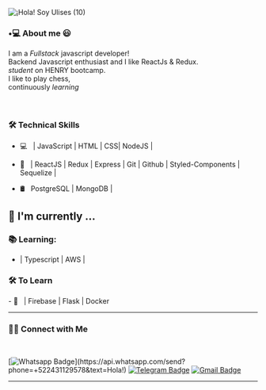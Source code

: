 ![¡Hola! Soy Ulises (10)](https://user-images.githubusercontent.com/31374870/162561273-55a2f2d4-a56c-4a5c-af03-9db4ad15026e.png)

<h3>•💻 About me 😃 </h3> 
   I am a <em>Fullstack</em> javascript developer!
  <br/> Backend Javascript enthusiast and I like ReactJs & Redux. 
    <br/> <em>student</em> on HENRY bootcamp.
      <br/>
I like to play chess,
          <br/>
   continuously <em>learning</em>
  </samp>
  <br/>
  <br/>
  <br/>
  

### 🛠 Technical Skills
- 💻 &nbsp;  | JavaScript | HTML | CSS| NodeJS |

- 🔧 &nbsp;  | ReactJS | Redux | Express | Git | Github | Styled-Components | Sequelize |

- 🛢 &nbsp; PostgreSQL | MongoDB |

##  :calendar: I'm currently  ...

<!--
### :bar_chart: working:

 - In a web project; e-comerce at bootcamp HENRY as a developer.
 - Using: Reactjs, Nodejs, express, PostgreSQL, Bootstrap, React-Redux, JavaScript, Firebase, Sequelize
 -->
 ### :books: Learning:
 - | Typescript | AWS |

<h3>🛠 To Learn</h3>
- 🔧 &nbsp; | Firebase | Flask | Docker

<hr>

<h3> 🤝🏻 Connect with Me </h3>

<br>



<p align="center">
<!--
<a href="https://www.linkedin.com/in/shivam-malpani-47a379198/"><img alt="LinkedIn" src="https://img.shields.io/badge/LinkedIn-Shivam%20Malpani-blue?style=flat-square&logo=linkedin"></a>
-->

<!--[![Linkedin Badge](https://img.shields.io/badge/-LinkedIn-blue?style=flat-square&logo=Linkedin&logoColor=white&link=https://www.linkedin.com/in/luiz-carlos-abbott-galvão-neto-21a93b148/)](https://www.linkedin.com/in/luiz-carlos-abbott-galvão-neto-21a93b148/)-->
[![Whatsapp Badge](https://img.shields.io/badge/-Whatsapp-4CA143?style=flat-square&labelColor=4CA143&logo=whatsapp&logoColor=white&link=https://api.whatsapp.com/send?phone=+522431129578&text=Olá!)](https://api.whatsapp.com/send?phone=+522431129578&text=Hola!)
[![Telegram Badge](https://img.shields.io/badge/-Telegram-1ca0f1?style=flat-square&labelColor=1ca0f1&logo=telegram&logoColor=white&link=https://t.me/UlisesOrea)](https://t.me/UlisesOrea)
[![Gmail Badge](https://img.shields.io/badge/-Gmail-c14438?style=flat-square&logo=Gmail&logoColor=white&link=mailto:j.ulisesorea@gmail.com)](mailto:j.ulisesorea@gmail.com)

</p>

<hr>



<!--
**UlisesOrea07/UlisesOrea07** is a ✨ _special_ ✨ repository because its `README.md` (this file) appears on your GitHub profile.


Here are some ideas to get you started:

- 🔭 I’m currently working on ...
- 🌱 I’m currently learning ...
- 👯 I’m looking to collaborate on ...
- 🤔 I’m looking for help with ...
- 💬 Ask me about ...
- 📫 How to reach me: ...
- 😄 Pronouns: ...
- ⚡ Fun fact: ...
-->
